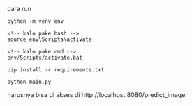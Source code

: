 cara run

```
python -m venv env

<!-- kalo pake bash -->
source env\Scripts\activate

<!-- kalo pake cmd -->
env/Scripts/activate.bat

pip install -r requirements.txt

python main.py
```

harusnya bisa di akses di http://localhost:8080/predict_image
